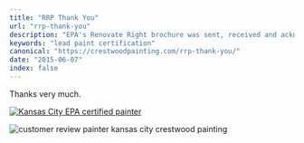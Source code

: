 ```yaml
---
title: "RRP Thank You"
url: "rrp-thank-you"
description: "EPA's Renovate Right brochure was sent, received and acknowledged."
keywords: "lead paint certification"
canonical: "https://crestwoodpainting.com/rrp-thank-you/"
date: "2015-06-07"
index: false
---
```


Thanks very much.

[![Kansas City EPA certified painter](/images/Gray-Lead-Safe-Certified-Logo.jpg)](/images/Gray-Lead-Safe-Certified-Logo.jpg)

![customer review painter kansas city crestwood painting](/images/Kristy-Glorfeld.jpg)
